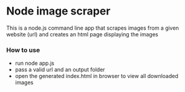 # Node image scraper

This is a node.js command line app that scrapes images from a given website (url) and creates an html page displaying the images

### How to use
- run node app.js
- pass a valid url and an output folder
- open the generated index.html in browser to view all downloaded images